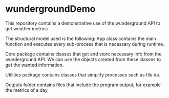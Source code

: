 # wundergroundDemo
This repository contains a demonstrative use of the wunderground API to get weather metrics

The structural model used is the following:
App class contains the main function and executes every sub-process that is necessary during runtime.

Core package contains classes that get and store necessary info from the wunderground API. We can use the objects created from these classes to get the wanted information.

Utilities package contains classes that simplify processes such as file i/o.

Outputs folder contains files that include the program output, for example the metrics of a day.
